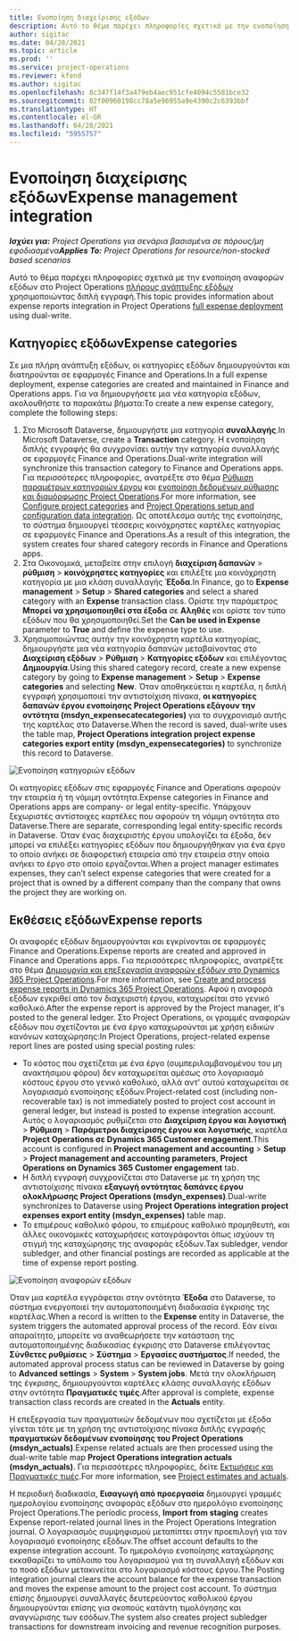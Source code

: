 ```yaml
---
title: Ενοποίηση διαχείρισης εξόδων
description: Αυτό το θέμα παρέχει πληροφορίες σχετικά με την ενοποίηση αναφοράς εξόδων στο Project Operations χρησιμοποιώντας διπλή εγγραφή.
author: sigitac
ms.date: 04/28/2021
ms.topic: article
ms.prod: ''
ms.service: project-operations
ms.reviewer: kfend
ms.author: sigitac
ms.openlocfilehash: 8c347f14f3a479eb4aec951cfe4094c5581bce32
ms.sourcegitcommit: 02f00960198cc78a5e96955a9e4390c2c6393bbf
ms.translationtype: HT
ms.contentlocale: el-GR
ms.lasthandoff: 04/28/2021
ms.locfileid: "5955757"
---
```

# <a name="expense-management-integration"></a><span data-ttu-id="969e9-103">Ενοποίηση διαχείρισης εξόδων</span><span class="sxs-lookup"><span data-stu-id="969e9-103">Expense management integration</span></span>

<span data-ttu-id="969e9-104">_**Ισχύει για:** Project Operations για σενάρια βασισμένα σε πόρους/μη εφοδιασμένα_</span><span class="sxs-lookup"><span data-stu-id="969e9-104">_**Applies To:** Project Operations for resource/non-stocked based scenarios_</span></span>

<span data-ttu-id="969e9-105">Αυτό το θέμα παρέχει πληροφορίες σχετικά με την ενοποίηση αναφορών εξόδων στο Project Operations [πλήρους ανάπτυξης εξόδων](../expense/expense-overview.md) χρησιμοποιώντας διπλή εγγραφή.</span><span class="sxs-lookup"><span data-stu-id="969e9-105">This topic provides information about expense reports integration in Project Operations [full expense deployment](../expense/expense-overview.md) using dual-write.</span></span>

## <a name="expense-categories"></a><span data-ttu-id="969e9-106">Κατηγορίες εξόδων</span><span class="sxs-lookup"><span data-stu-id="969e9-106">Expense categories</span></span>

<span data-ttu-id="969e9-107">Σε μια πλήρη ανάπτυξη εξόδων, οι κατηγορίες εξόδων δημιουργούνται και διατηρούνται σε εφαρμογές Finance and Operations.</span><span class="sxs-lookup"><span data-stu-id="969e9-107">In a full expense deployment, expense categories are created and maintained in Finance and Operations apps.</span></span> <span data-ttu-id="969e9-108">Για να δημιουργήσετε μια νέα κατηγορία εξόδων, ακολουθήστε τα παρακάτω βήματα:</span><span class="sxs-lookup"><span data-stu-id="969e9-108">To create a new expense category, complete the following steps:</span></span>

1. <span data-ttu-id="969e9-109">Στο Microsoft Dataverse, δημιουργήστε μια κατηγορία **συναλλαγής**.</span><span class="sxs-lookup"><span data-stu-id="969e9-109">In Microsoft Dataverse, create a **Transaction** category.</span></span> <span data-ttu-id="969e9-110">Η ενοποίηση διπλής εγγραφής θα συγχρονίσει αυτήν την κατηγορία συναλλαγής σε εφαρμογές Finance and Operations.</span><span class="sxs-lookup"><span data-stu-id="969e9-110">Dual-write integration will synchronize this transaction category to Finance and Operations apps.</span></span> <span data-ttu-id="969e9-111">Για περισσότερες πληροφορίες, ανατρέξτε στο θέμα [Ρύθμιση παραμέτρων κατηγοριών έργου](/dynamics365/project-operations/project-accounting/configure-project-categories) και [ενοποίηση δεδομένων ρύθμισης και διαμόρφωσης Project Operations](resource-dual-write-setup-integration.md).</span><span class="sxs-lookup"><span data-stu-id="969e9-111">For more information, see [Configure project categories](/dynamics365/project-operations/project-accounting/configure-project-categories) and [Project Operations setup and configuration data integration](resource-dual-write-setup-integration.md).</span></span> <span data-ttu-id="969e9-112">Ως αποτέλεσμα αυτής της ενοποίησης, το σύστημα δημιουργεί τέσσερις κοινόχρηστες καρτέλες κατηγορίας σε εφαρμογές Finance and Operations.</span><span class="sxs-lookup"><span data-stu-id="969e9-112">As a result of this integration, the system creates four shared category records in Finance and Operations apps.</span></span>
2. <span data-ttu-id="969e9-113">Στα Οικονομικά, μεταβείτε στην επιλογή **διαχείριση δαπανών** > **ρύθμιση** > **κοινόχρηστες κατηγορίες** και επιλέξτε μια κοινόχρηστη κατηγορία με μια κλάση συναλλαγής **Έξοδα**.</span><span class="sxs-lookup"><span data-stu-id="969e9-113">In Finance, go to **Expense management** > **Setup** > **Shared categories** and select a shared category with an **Expense** transaction class.</span></span> <span data-ttu-id="969e9-114">Ορίστε την παράμετρος **Μπορεί να χρησιμοποιηθεί στα έξοδα** σε **Αληθές** και ορίστε τον τύπο εξόδων που θα χρησιμοποιηθεί.</span><span class="sxs-lookup"><span data-stu-id="969e9-114">Set the **Can be used in Expense** parameter to **True** and define the expense type to use.</span></span>
3. <span data-ttu-id="969e9-115">Χρησιμοποιώντας αυτήν την κοινόχρηστη καρτέλα κατηγορίας, δημιουργήστε μια νέα κατηγορία δαπανών μεταβαίνοντας στο **Διαχείριση εξόδων** > **Ρύθμιση** > **Κατηγορίες εξόδων** και επιλέγοντας **Δημιουργία**.</span><span class="sxs-lookup"><span data-stu-id="969e9-115">Using this shared category record, create a new expense category by going to **Expense management** > **Setup** > **Expense categories** and selecting **New**.</span></span> <span data-ttu-id="969e9-116">Όταν αποθηκεύεται η καρτέλα, η διπλή εγγραφή χρησιμοποιεί την αντιστοίχιση πίνακα, **οι κατηγορίες δαπανών έργου ενοποίησης Project Operations εξάγουν την οντότητα (msdyn\_expensecatecategories)** για το συγχρονισμό αυτής της καρτέλας στο Dataverse.</span><span class="sxs-lookup"><span data-stu-id="969e9-116">When the record is saved, dual-write uses the table map, **Project Operations integration project expense categories export entity (msdyn\_expensecategories)** to synchronize this record to Dataverse.</span></span>

  ![Ενοποίηση κατηγοριών εξόδων](./media/DW6ExpenseCategories.png)

<span data-ttu-id="969e9-118">Οι κατηγορίες εξόδων στις εφαρμογές Finance and Operations αφορούν την εταιρεία ή τη νόμιμη οντότητα.</span><span class="sxs-lookup"><span data-stu-id="969e9-118">Expense categories in Finance and Operations apps are company- or legal entity-specific.</span></span> <span data-ttu-id="969e9-119">Υπάρχουν ξεχωριστές αντίστοιχες καρτέλες που αφορούν τη νόμιμη οντότητα στο Dataverse.</span><span class="sxs-lookup"><span data-stu-id="969e9-119">There are separate, corresponding legal entity-specific records in Dataverse.</span></span> <span data-ttu-id="969e9-120">Όταν ένας διαχειριστής έργου υπολογίζει τα έξοδα, δεν μπορεί να επιλέξει κατηγορίες εξόδων που δημιουργήθηκαν για ένα έργο το οποίο ανήκει σε διαφορετική εταιρεία από την εταιρεία στην οποία ανήκει το έργο στο οποίο εργάζονται.</span><span class="sxs-lookup"><span data-stu-id="969e9-120">When a project manager estimates expenses, they can’t select expense categories that were created for a project that is owned by a different company than the company that owns the project they are working on.</span></span> 

## <a name="expense-reports"></a><span data-ttu-id="969e9-121">Εκθέσεις εξόδων</span><span class="sxs-lookup"><span data-stu-id="969e9-121">Expense reports</span></span>

<span data-ttu-id="969e9-122">Οι αναφορές εξόδων δημιουργούνται και εγκρίνονται σε εφαρμογές Finance and Operations.</span><span class="sxs-lookup"><span data-stu-id="969e9-122">Expense reports are created and approved in Finance and Operations apps.</span></span> <span data-ttu-id="969e9-123">Για περισσότερες πληροφορίες, ανατρέξτε στο θέμα [Δημιουργία και επεξεργασία αναφορών εξόδων στο Dynamics 365 Project Operations](/learn/modules/create-process-expense-reports/).</span><span class="sxs-lookup"><span data-stu-id="969e9-123">For more information, see [Create and process expense reports in Dynamics 365 Project Operations](/learn/modules/create-process-expense-reports/).</span></span> <span data-ttu-id="969e9-124">Αφού η αναφορά εξόδων εγκριθεί από τον διαχειριστή έργου, καταχωρείται στο γενικό καθολικό.</span><span class="sxs-lookup"><span data-stu-id="969e9-124">After the expense report is approved by the Project manager, it's posted to the general ledger.</span></span> <span data-ttu-id="969e9-125">Στο Project Operations, οι γραμμές αναφορών εξόδων που σχετίζονται με ένα έργο καταχωρούνται με χρήση ειδικών κανόνων καταχώρησης:</span><span class="sxs-lookup"><span data-stu-id="969e9-125">In Project Operations, project-related expense report lines are posted using special posting rules:</span></span>

  - <span data-ttu-id="969e9-126">Το κόστος που σχετίζεται με ένα έργο (συμπεριλαμβανομένου του μη ανακτήσιμου φόρου) δεν καταχωρείται αμέσως στο λογαριασμό κόστους έργου στο γενικό καθολικό, αλλά αντ' αυτού καταχωρείται σε λογαριασμό ενοποίησης εξόδων.</span><span class="sxs-lookup"><span data-stu-id="969e9-126">Project-related cost (including non-recoverable tax) is not immediately posted to project cost account in general ledger, but instead is posted to expense integration account.</span></span> <span data-ttu-id="969e9-127">Αυτός ο λογαριασμός ρυθμίζεται στο **Διαχείριση έργου και λογιστική** > **Ρύθμιση** > **Παράμετροι διαχείρισης έργου και λογιστικής**, καρτέλα **Project Operations σε Dynamics 365 Customer engagement**.</span><span class="sxs-lookup"><span data-stu-id="969e9-127">This account is configured in **Project management and accounting** > **Setup** > **Project management and accounting parameters**, **Project Operations on Dynamics 365 Customer engagement** tab.</span></span>
  - <span data-ttu-id="969e9-128">Η διπλή εγγραφή συγχρονίζεται στο Dataverse με τη χρήση της αντιστοίχισης πίνακα **εξαγωγή οντότητας δαπάνες έργου ολοκλήρωσης Project Operations (msdyn\_expenses)**.</span><span class="sxs-lookup"><span data-stu-id="969e9-128">Dual-write synchronizes to Dataverse using **Project Operations integration project expenses export entity (msdyn\_expenses)** table map.</span></span>
  - <span data-ttu-id="969e9-129">Το επιμέρους καθολικό φόρου, το επιμέρους καθολικό προμηθευτή, και άλλες οικονομικές καταχωρήσεις καταγράφονται όπως ισχύουν τη στιγμή της καταχώρησης της αναφοράς εξόδων.</span><span class="sxs-lookup"><span data-stu-id="969e9-129">Tax subledger, vendor subledger, and other financial postings are recorded as applicable at the time of expense report posting.</span></span>

  ![Ενοποίηση αναφορών εξόδων](./media/DW6ExpenseReports.png)

<span data-ttu-id="969e9-131">Όταν μια καρτέλα εγγράφεται στην οντότητα **Έξοδα** στο Dataverse, το σύστημα ενεργοποιεί την αυτοματοποιημένη διαδικασία έγκρισης της καρτέλας.</span><span class="sxs-lookup"><span data-stu-id="969e9-131">When a record is written to the **Expense** entity in Dataverse, the system triggers the automated approval process of the record.</span></span> <span data-ttu-id="969e9-132">Εάν είναι απαραίτητο, μπορείτε να αναθεωρήσετε την κατάσταση της αυτοματοποιημένης διαδικασίας έγκρισης στο Dataverse επιλέγοντας **Σύνθετες ρυθμίσεις** > **Σύστημα** > **Εργασίες συστήματος**.</span><span class="sxs-lookup"><span data-stu-id="969e9-132">If needed, the automated approval process status can be reviewed in Dataverse by going to **Advanced settings** > **System** > **System jobs**.</span></span> <span data-ttu-id="969e9-133">Μετά την ολοκλήρωση της έγκρισης, δημιουργούνται καρτέλες κλάσης συναλλαγής εξόδων στην οντότητα **Πραγματικές τιμές**.</span><span class="sxs-lookup"><span data-stu-id="969e9-133">After approval is complete, expense transaction class records are created in the **Actuals** entity.</span></span>

<span data-ttu-id="969e9-134">Η επεξεργασία των πραγματικών δεδομένων που σχετίζεται με έξοδα γίνεται τότε με τη χρήση της αντιστοίχισης πίνακα διπλής εγγραφής **πραγματικών δεδομένων ενοποίησης του Project Operations (msdyn\_actuals)**.</span><span class="sxs-lookup"><span data-stu-id="969e9-134">Expense related actuals are then processed using the dual-write table map **Project Operations integration actuals (msdyn\_actuals)**.</span></span> <span data-ttu-id="969e9-135">Για περισσότερες πληροφορίες, δείτε [Εκτιμήσεις και Πραγματικές τιμές](resource-dual-write-estimates-actuals.md).</span><span class="sxs-lookup"><span data-stu-id="969e9-135">For more information, see [Project estimates and actuals](resource-dual-write-estimates-actuals.md).</span></span>

<span data-ttu-id="969e9-136">Η περιοδική διαδικασία, **Εισαγωγή από προεργασία** δημιουργεί γραμμές ημερολογίου ενοποίησης αναφοράς εξόδων στο ημερολόγιο ενοποίησης Project Operations.</span><span class="sxs-lookup"><span data-stu-id="969e9-136">The periodic process, **Import from staging** creates Expense report-related journal lines in the Project Operations Integration journal.</span></span> <span data-ttu-id="969e9-137">Ο λογαριασμός συμψηφισμού μεταπίπτει στην προεπιλογή για τον λογαριασμό ενοποίησης εξόδων.</span><span class="sxs-lookup"><span data-stu-id="969e9-137">The offset account defaults to the expense integration account.</span></span> <span data-ttu-id="969e9-138">Το ημερολόγιο ενοποίησης καταχώρησης εκκαθαρίζει το υπόλοιπο του λογαριασμού για τη συναλλαγή εξόδων και το ποσό εξόδων μετακινείται στο λογαριασμό κόστους έργου.</span><span class="sxs-lookup"><span data-stu-id="969e9-138">The Posting integration journal clears the account balance for the expense transaction and moves the expense amount to the project cost account.</span></span> <span data-ttu-id="969e9-139">Το σύστημα επίσης δημιουργεί συναλλαγές δευτερεύοντος καθολικού έργου δημιουργούνται επίσης για σκοπούς κατάντη τιμολόγησης και αναγνώρισης των εσόδων.</span><span class="sxs-lookup"><span data-stu-id="969e9-139">The system also creates project subledger transactions for downstream invoicing and revenue recognition purposes.</span></span>
